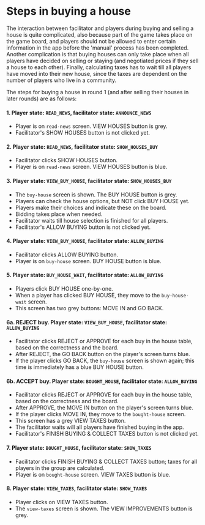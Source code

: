 # Steps in buying a house

The interaction between facilitator and players during buying and selling a house is quite complicated, also because part of the game takes place on the game board, and players should not be allowed to enter certain information in the app before the 'manual' process has been completed. Another complication is that buying houses can only take place when all players have decided on selling or staying (and negotiated prices if they sell a house to each other). Finally, calculating taxes has to wait till all players have moved into their new house, since the taxes are dependent on the number of players who live in a community.

The steps for buying a house in round 1 (and after selling their houses in later rounds) are as follows:

#### 1. Player state: `READ_NEWS`, facilitator state: `ANNOUNCE_NEWS`
- Player is on `read-news` screen. VIEW HOUSES button is grey.
- Facilitator's SHOW HOUSES button is not clicked yet.

#### 2. Player state: `READ_NEWS`, facilitator state: `SHOW_HOUSES_BUY`
- Facilitator clicks SHOW HOUSES button.
- Player is on `read-news` screen. VIEW HOUSES button is blue.

#### 3. Player state: `VIEW_BUY_HOUSE`, facilitator state: `SHOW_HOUSES_BUY`
- The `buy-house` screen is shown. The BUY HOUSE button is grey.
- Players can check the house options, but NOT click BUY HOUSE yet.
- Players make their choices and indicate these on the board.
- Bidding takes place when needed.
- Facilitator waits till house selection is finished for all players.
- Facilitator's ALLOW BUYING button is not clicked yet.

#### 4. Player state: `VIEW_BUY_HOUSE`, facilitator state: `ALLOW_BUYING`
- Facilitator clicks ALLOW BUYING button.
- Player is on `buy-house` screen. BUY HOUSE button is blue.

#### 5. Player state: `BUY_HOUSE_WAIT`, facilitator state: `ALLOW_BUYING`
- Players click BUY HOUSE one-by-one.
- When a player has clicked BUY HOUSE, they move to the `buy-house-wait` screen.
- This screen has two grey buttons: MOVE IN and GO BACK.

#### 6a. REJECT buy. Player state: `VIEW_BUY_HOUSE`, facilitator state: `ALLOW_BUYING`
- Facilitator clicks REJECT or APPROVE for each buy in the house table, based on the correctness and the board.
- After REJECT, the GO BACK button on the player's screen turns blue.
- If the player clicks GO BACK, the `buy-house` screen is shown again; this time is immediately has a blue BUY HOUSE button.
  
#### 6b. ACCEPT buy. Player state: `BOUGHT_HOUSE`, facilitator state: `ALLOW_BUYING`
- Facilitator clicks REJECT or APPROVE for each buy in the house table, based on the correctness and the board.
- After APPROVE, the MOVE IN button on the player's screen turns blue.
- If the player clicks MOVE IN, they move to the `bought-house` screen.
- This screen has a grey VIEW TAXES button.
- The facilitator waits will all players have finished buying in the app.
- Facilitator's FINISH BUYING & COLLECT TAXES button is not clicked yet.

#### 7. Player state: `BOUGHT_HOUSE`, facilitator state: `SHOW_TAXES`
- Facilitator clicks FINISH BUYING & COLLECT TAXES button; taxes for all players in the group are calculated.
- Player is on `bought-house` screen. VIEW TAXES button is blue.

#### 8. Player state: `VIEW_TAXES`, facilitator state: `SHOW_TAXES`
- Player clicks on VIEW TAXES button.
- The `view-taxes` screen is shown. The VIEW IMPROVEMENTS button is grey.


